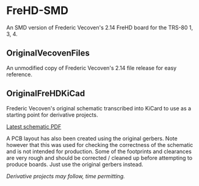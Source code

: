 FreHD-SMD
======
An SMD version of Frederic Vecoven's 2.14 FreHD board for the TRS-80 1, 3, 4.


OriginalVecovenFiles
--------------------

An unmodified copy of Frederic Vecoven's 2.14 file release for
easy reference.

OriginalFreHDKiCad
------------------

Frederic Vecoven's original schematic transcribed into KiCard to 
use as a starting point for derivative projects. 

[Latest schematic PDF](OriginalFreHDKiCad/OriginalFreHDKiCad.pdf)

A PCB layout has also been created using the original gerbers. 
Note however that this was used for checking the correctness of the
schematic and is not intended for production. Some of the footprints
and clearances are very rough and should be corrected / cleaned up
before attempting to produce boards. Just use the original gerbers instead.

_Derivative projects may follow, time permitting._
